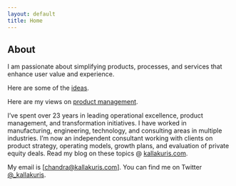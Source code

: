 ```yaml
---
layout: default
title: Home
---
```


## About
I am passionate about simplifying products, processes, and services that enhance user value and experience. 

Here are some of the [ideas](/ideas).

Here are my views on [product management](/blog).

I’ve spent over 23 years in leading operational excellence, product management, and transformation initiatives. I have worked in manufacturing, engineering, technology, and consulting areas in multiple industries. I’m now an independent consultant working with clients on product strategy, operating models, growth plans, and evaluation of private equity deals. Read my blog on these topics @ [kallakuris.com](kallakuris.com).

My email is [chandra@kallakuris.com]. You can find me on Twitter [@_kallakuris](twitter.com/_kallakuris).
